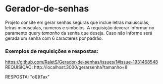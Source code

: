 # Gerador-de-senhas

Projeto consite em gerar senhas seguras que inclue letras maiusculas, letras minusculas, numeros e simbolos. A requisição deverar informar no paramento query  *tamanho* da senha que deseja. Caso não informe será gerada um senha com 6 caracteres por padrão.


### Exemplos de requisições e respostas:
https://github.com/RaletS/Gerador-de-senhas/issues/1#issue-1931468548      
REQUISIÇÃO:      http://localhost:3000/gerarsenha?tamanho=8

RESPOSTA:         "oI]]tTax"
          
